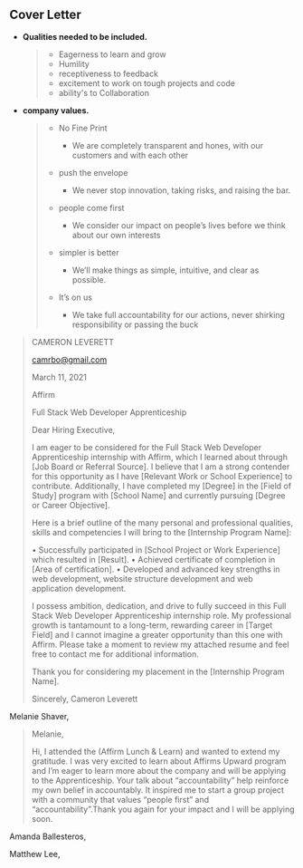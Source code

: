 ## **Cover Letter**

- **Qualities needed to be included.** 

  > - Eagerness to learn and grow
  > - Humility
  > - receptiveness to feedback 
  > - excitement to work on tough projects and code
  > - ability's to Collaboration

- **company values.** 

  > - No Fine Print
  >   - We are completely transparent and hones, with our customers and with each other
  > - push the envelope
  >   - We never stop innovation, taking risks, and raising the bar.
  > - people come first
  >   - We consider our impact on people’s lives before we think about our own interests
  >
  > - simpler is better
  >   - We’ll make things as simple, intuitive, and clear as possible.
  > - It’s on us
  >   - We take full accountability for our actions, never shirking responsibility or passing the buck

> CAMERON LEVERETT
>
> camrbo@gmail.com
>
> March 11, 2021
>
> Affirm
>
> Full Stack Web Developer Apprenticeship
>
> Dear Hiring Executive,
>
> I am eager to be considered for the Full Stack Web Developer Apprenticeship internship with Affirm, which I learned about through [Job Board or Referral Source]. I believe that I am a strong contender for this opportunity as I have [Relevant Work or School Experience] to contribute. Additionally, I have completed my [Degree] in the [Field of Study] program with [School Name] and currently pursuing [Degree or Career Objective].
>
> Here is a brief outline of the many personal and professional qualities, skills and competencies I will bring to the [Internship Program Name]:
>
> • Successfully participated in [School Project or Work Experience] which resulted in [Result].
> • Achieved certificate of completion in [Area of certification].
> • Developed and advanced key strengths in web development, website structure development and web application development.
>
> I possess ambition, dedication, and drive to fully succeed in this Full Stack Web Developer Apprenticeship internship role. My professional growth is tantamount to a long-term, rewarding career in [Target Field] and I cannot imagine a greater opportunity than this one with Affirm. Please take a moment to review my attached resume and feel free to contact me for additional information.
>
> Thank you for considering my placement in the [Internship Program Name].
>
> Sincerely,
> Cameron Leverett
>
> 

Melanie Shaver, 

> Melanie,
>
> Hi, I attended the (Affirm Lunch & Learn) and wanted to extend my gratitude. I was very excited to learn about Affirms Upward program and I’m eager to learn more about the company and will be applying to the Apprenticeship. Your talk about “accountability” help reinforce my own belief in accountably. It inspired me to start a group project with a community that values “people first” and “accountability”.Thank you again for your impact and I will be applying soon.

Amanda Ballesteros,

> 

Matthew Lee,

> 

